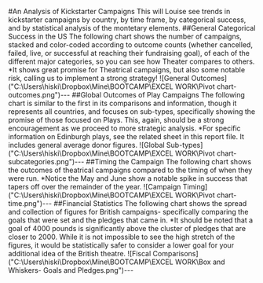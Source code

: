 #An Analysis of Kickstarter Campaigns
This will Louise see trends in kickstarter campaigns by country, by time frame, by categorical success, and by statistical analysis of the montetary elements.
##General Categorical Success in the US
The following chart shows the number of campaigns, stacked and color-coded according to outcome counts (whether cancelled, failed, live, or successful at reaching their fundraising goal), of each of the different major categories, so you can see how Theater compares to others.
*It shows great promise for Theatrical campaigns, but also some notable risk, calling us to implement a strong strategy!
![General Outcomes]("C:\Users\hiski\Dropbox\Mine\BOOTCAMP\EXCEL WORK\Pivot chart- outcomes.png")---
##Global Outcomes of Play Campaigns
The following chart is similar to the first in its comparisons and information, though it represents all countries, and focuses on sub-types, specifically showing the promise of those focused on Plays.  This, again, should be a strong encouragement as we proceed to more strategic analysis.
*For specific information on Edinburgh plays, see the related sheet in this report file.  It includes general average donor figures.
![Global Sub-types]("C:\Users\hiski\Dropbox\Mine\BOOTCAMP\EXCEL WORK\Pivot chart- subcategories.png")---
##Timing the Campaign
The following chart shows the outcomes of theatrical campaigns compared to the timing of when they were run.
*Notice the May and June show a notable spike in success that tapers off over the remainder of the year.
![Campaign Timing]("C:\Users\hiski\Dropbox\Mine\BOOTCAMP\EXCEL WORK\Pivot chart- time.png")---
##Financial Statistics
The following chart shows the spread and collection of figures for British campaigns- specifically comparing the goals that were set and the pledges that came in.
*It should be noted that a goal of 4000 pounds is significantly above the cluster of pledges that are closer to 2000.  While it is not impossible to see the high stretch of the figures, it would be statistically safer to consider a lower goal for your additional idea of the British theatre.
![Fiscal Comparisons]("C:\Users\hiski\Dropbox\Mine\BOOTCAMP\EXCEL WORK\Box and Whiskers- Goals and Pledges.png")---
